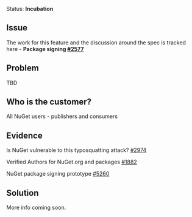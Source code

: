 Status: **Incubation**

## Issue
The work for this feature and the discussion around the spec is tracked here - **Package signing [#2577](https://github.com/NuGet/Home/issues/2577)**

## Problem
TBD

## Who is the customer?
All NuGet users - publishers and consumers

## Evidence
Is NuGet vulnerable to this typosquatting attack? [#2974](https://github.com/NuGet/Home/issues/2974)

Verified Authors for NuGet.org and packages [#1882](https://github.com/NuGet/Home/issues/1882)

NuGet package signing prototype [#5260](https://github.com/NuGet/Home/issues/5260)

## Solution
More info coming soon.